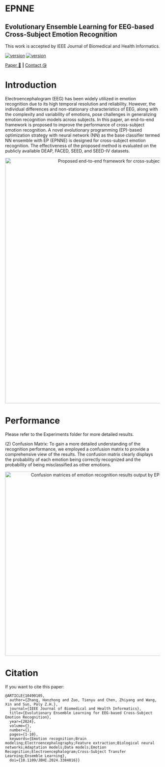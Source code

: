 # EPNNE
## Evolutionary Ensemble Learning for EEG-based Cross-Subject Emotion Recognition

This work is accepted by IEEE Journal of Biomedical and Health Informatics.

<div>
    </p>
    <a href="https://github.com/Audio-WestlakeU/FS-EEND/"><img src="https://img.shields.io/badge/Platform-Windows-lightgrey" alt="version"></a>
    <a href="https://github.com/Audio-WestlakeU/FS-EEND/"><img src="https://img.shields.io/badge/Python-3.8-orange" alt="version"></a>
</div>

[Paper :star_struck:](https://ieeexplore.ieee.org/document/10490105) **|** [Contact :kissing_heart:](zhanghz@sari.ac.cn)

# Introduction

Electroencephalogram (EEG) has been widely utilized in emotion recognition due to its high temporal resolution and reliability. However, the individual differences and non-stationary characteristics of EEG, along with the complexity and variability of emotions, pose challenges in generalizing emotion recognition models across subjects. In this paper, an end-to-end framework is proposed to improve the performance of cross-subject emotion recognition. A novel evolutionary programming (EP)-based optimization strategy with neural network (NN) as the base classifier termed NN ensemble with EP (EPNNE) is designed for cross-subject emotion recognition. The effectiveness of the proposed method is evaluated on the publicly available DEAP, FACED, SEED, and SEED-IV datasets. 

<div align="center">
<image src="/framework.png"  width="800" alt="Proposed end-to-end framework for cross-subject emotion recognition" />
</div>

# Performance
Please refer to the Experiments folder for more detailed results.

(2) Confusion Matrix: 
To gain a more detailed understanding of the recognition performance, we employed a confusion matrix to provide a comprehensive view of the results.  The confusion matrix clearly displays the probability of each emotion being correctly recognized and the probability of being misclassified as other emotions.

<div align="center">
<image src="/con_max.png"  width="600" alt="Confusion matrices of emotion recognition results output by EPNNE" />
</div>

# Citation

If you want to cite this paper:

```
@ARTICLE{10490105,
  author={Zhang, Hanzhong and Zuo, Tienyu and Chen, Zhiyang and Wang, Xin and Sun, Poly Z.H.},
  journal={IEEE Journal of Biomedical and Health Informatics}, 
  title={Evolutionary Ensemble Learning for EEG-based Cross-Subject Emotion Recognition}, 
  year={2024},
  volume={},
  number={},
  pages={1-10},
  keywords={Emotion recognition;Brain modeling;Electroencephalography;Feature extraction;Biological neural networks;Adaptation models;Data models;Emotion Recognition;Electroencephalogram;Cross-Subject Transfer Learning;Ensemble Learning},
  doi={10.1109/JBHI.2024.3384816}}
```
